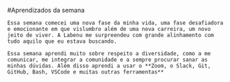 #Aprendizados da semana

    Essa semana comecei uma nova fase da minha vida, uma fase desafiadora e emocionante em que vislumbro além de uma nova carreira, um novo jeito de viver. A Labenu me surpreendeu com grande alinhamento com tudo aquilo que eu estava buscando.

    Essa semana aprendi muito sobre respeito a diversidade, como a me comunicar, me integrar a comunidade e a sempre procurar sanar as minhas dúvidas. Além disso aprendi a usar o **Zoom, o Slack, Git, GitHub, Bash, VSCode e muitas outras ferramentas**

    